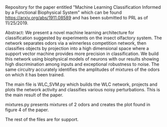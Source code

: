 Repository for the paper entitled "Machine Learning Classification Informed by a Functional Biophysical System" which can be found https://arxiv.org/abs/1911.08589 and has been submitted to PRL as of 11/25/2019.

Abstract:
We present a novel machine learning architecture for classification suggested by experiments on the insect olfactory system. The network separates odors via a winnerless competition network, then classifies objects by projection into a high dimensional space where a support vector machine provides more precision in classification. We build this network using biophysical models of neurons with our results showing high discrimination among inputs and exceptional robustness to noise. The same circuitry accurately identifies the amplitudes of mixtures of the odors on which it has been trained.

The main file is WLC_SVM.py which builds the WLC network, projects and plots the network activity and classifies various noisy perturbations.  This is the main result of the paper.

mixtures.py presents mixtures of 2 odors and creates the plot found in figure 4 of the paper.

The rest of the files are for support.


